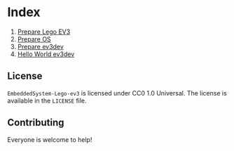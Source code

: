 # Index

1. [Prepare Lego EV3](#prepare-lego-ev3)
2. [Prepare OS](#prepare-os)
3. [Prepare ev3dev](#prepare-ev3dev)
4. [Hello World ev3dev](#hello-world-ev3dev)


## License

`EmbeddedSystem-Lego-ev3` is licensed under CC0 1.0 Universal. The
license is available in the `LICENSE` file.

## Contributing

Everyone is welcome to help!

## 
